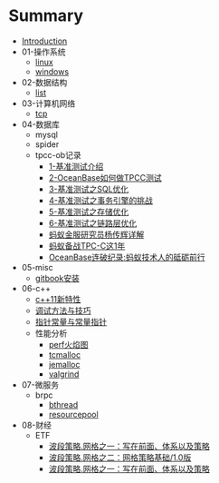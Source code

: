 # Summary

* [Introduction](README.md)
* 01-操作系统
    * [linux](src/01-操作系统/linux.md)
    * [windows](src/01-操作系统/windows.md)
* 02-数据结构
    * [list](src/02-数据结构/list.md)
* 03-计算机网络
    * [tcp](src/03-计算机网络/tcp.md)
* 04-数据库
    * mysql
    * spider
    * tpcc-ob记录
        * [1-基准测试介绍](src/04-tpcc/1-基准测试介绍.md)
        * [2-OceanBase如何做TPCC测试](src/04-tpcc/2-OceanBase如何做TPCC测试.md)
        * [3-基准测试之SQL优化](src/04-tpcc/3-基准测试之SQL优化.md)
        * [4-基准测试之事务引擎的挑战](src/04-tpcc/4-基准测试之事务引擎的挑战.md)
        * [5-基准测试之存储优化](src/04-tpcc/5-基准测试之存储优化.md)
        * [6-基准测试之链路层优化](src/04-tpcc/6-基准测试之链路层优化.md)
        * [蚂蚁金服研究员杨传辉详解](src/04-tpcc/蚂蚁金服研究员杨传辉详解.md)
        * [蚂蚁备战TPC-C这1年](src/04-tpcc/蚂蚁备战TPC-C这1年.md)
        * [OceanBase连破纪录:蚂蚁技术人的砥砺前行](src/04-tpcc/蚂蚁技术人的砥砺前行.md)
* 05-misc
    * [gitbook安装](src/misc/gitbook安装.md)
* 06-c++
    * [c++11新特性](src/cpp/c++11新特性.md)
    * [调试方法与技巧](src/cpp/调试方法与技巧.md)
    * [指针常量与常量指针](src/cpp/指针常量与常量指针.md)
    * 性能分析
        * [perf火焰图](src/cpp/perf/火焰图.md)
        * [tcmalloc](src/cpp/perf/tcmalloc.md)
        * [jemalloc](src/cpp/perf/jemalloc.md)
        * [valgrind](src/cpp/perf/valgrind.md)
* 07-微服务
    * brpc
        * [bthread](src/microserver/bthread.md)
        * [resourcepool](src/microserver/resoucepool.md)
* 08-财经
	* ETF
		* [波段策略.网格之一：写在前面、体系以及策略](src/08-money/etf/网格之一.md)
		* [波段策略.网格之二：网格策略基础/1.0版](src/08-money/etf/网格之二.md)
		* [波段策略.网格之一：写在前面、体系以及策略](src/08-money/etf/网格之三.md)
